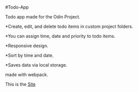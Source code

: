 #Todo-App

Todo app made for the Odin Project.

\*Create, edit, and delete todo items in custom project folders.

\*You can assign time, date and priority to todo items.

\*Responsive design.

\*Sort by time and date.

\*Saves data via local storage.

made with webpack.

This is the [Site](https://fox-jester.github.io/todo-project/)
